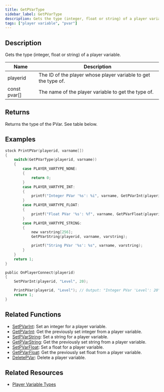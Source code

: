 ```yaml
---
title: GetPVarType
sidebar_label: GetPVarType
description: Gets the type (integer, float or string) of a player variable.
tags: ["player variable", "pvar"]
---
```


## Description

Gets the type (integer, float or string) of a player variable.

| Name         | Description                                                    |
| ------------ | -------------------------------------------------------------- |
| playerid     | The ID of the player whose player variable to get the type of. |
| const pvar[] | The name of the player variable to get the type of.            |

## Returns

Returns the type of the PVar. See table below.

## Examples

```c
stock PrintPVar(playerid, varname[])
{
    switch(GetPVarType(playerid, varname))
    {
        case PLAYER_VARTYPE_NONE:
        {
            return 0;
        }
        case PLAYER_VARTYPE_INT:
        {
            printf("Integer PVar '%s': %i", varname, GetPVarInt(playerid, varname));
        }
        case PLAYER_VARTYPE_FLOAT:
        {
            printf("Float PVar '%s': %f", varname, GetPVarFloat(playerid, varname));
        }
        case PLAYER_VARTYPE_STRING:
        {
            new varstring[256];
            GetPVarString(playerid, varname, varstring);

            printf("String PVar '%s': %s", varname, varstring);
        }
    }
    return 1;
}

public OnPlayerConnect(playerid)
{
    SetPVarInt(playerid, "Level", 20);

    PrintPVar(playerid, "Level"); // Output: "Integer PVar 'Level': 20"
    return 1;
}
```

## Related Functions

- [SetPVarInt](SetPVarInt): Set an integer for a player variable.
- [GetPVarInt](GetPVarInt): Get the previously set integer from a player variable.
- [SetPVarString](SetPVarString): Set a string for a player variable.
- [GetPVarString](GetPVarString): Get the previously set string from a player variable.
- [SetPVarFloat](SetPVarFloat): Set a float for a player variable.
- [GetPVarFloat](GetPVarFloat): Get the previously set float from a player variable.
- [DeletePVar](DeletePVar): Delete a player variable.

## Related Resources

- [Player Variable Types](../resources/pvartypes)

